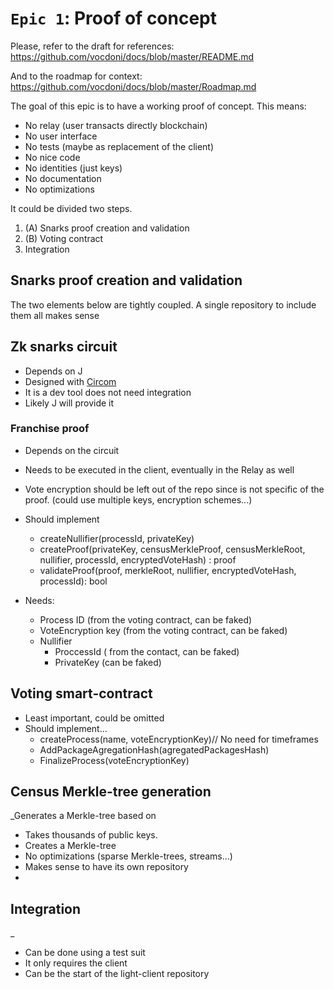 # `Epic 1`: Proof of concept

Please, refer to the draft for references:  
https://github.com/vocdoni/docs/blob/master/README.md

And to the roadmap for context:
https://github.com/vocdoni/docs/blob/master/Roadmap.md

The goal of this epic is to have a working proof of concept.
This means:
  - No relay (user transacts directly blockchain)
  - No user interface
  - No tests (maybe as replacement of the client)
  - No nice code
  - No identities (just keys)
  - No documentation
  - No optimizations
  
It could be divided two steps.
1. (A) Snarks proof creation and validation
1. (B) Voting contract
2. Integration

## Snarks proof creation and validation
The two elements below are tightly coupled.
A single repository to include them all makes sense

## Zk snarks circuit
- Depends on J
- Designed with [Circom](https://github.com/iden3/circom)
- It is a dev tool does not need integration
- Likely J will provide it

### Franchise proof
- Depends on the circuit
- Needs to be executed in the client, eventually in the Relay as well
- Vote encryption should be left out of the repo since is not specific of the proof. (could use multiple keys, encryption schemes...)
- Should implement
    - createNullifier(processId, privateKey)
    - createProof(privateKey, censusMerkleProof, censusMerkleRoot, nullifier, processId, encryptedVoteHash) : proof
    - validateProof(proof, merkleRoot, nullifier, encryptedVoteHash, processId): bool
  
- Needs:
    - Process ID (from the voting contract, can be faked)
    - VoteEncryption key (from the voting contract, can be faked)
    - Nullifier
        - ProccessId ( from the contact, can be faked)
        - PrivateKey (can be faked)


## Voting smart-contract
- Least important, could be omitted
- Should implement...
    - createProcess(name, voteEncryptionKey)// No need for timeframes
    - AddPackageAgregationHash(agregatedPackagesHash)
    - FinalizeProcess(voteEncryptionKey)

## Census Merkle-tree generation
_Generates a Merkle-tree based on 
- Takes thousands of public keys.
- Creates a Merkle-tree
- No optimizations (sparse Merkle-trees, streams...)
- Makes sense to have its own repository
- 
## Integration
_
- Can be done using a test suit
- It only requires the client
- Can be the start of the light-client repository